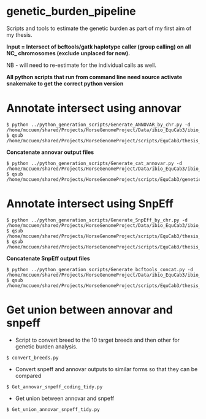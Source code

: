 # genetic_burden_pipeline
Scripts and tools to estimate the genetic burden as part of my first aim of my thesis.

**Input = Intersect of bcftools/gatk haplotype caller (group calling) on all NC_ chromosomes (exclude unplaced for now).**

NB - will need to re-estimate for the individual calls as well.

**All python scripts that run from command line need source activate snakemake to get the correct python version**

# Annotate intersect using annovar
```
$ python ../python_generation_scripts/Generate_ANNOVAR_by_chr.py -d /home/mccuem/shared/Projects/HorseGenomeProject/Data/ibio_EquCab3/ibio_output_files/joint_intersect/
$ qsub /home/mccuem/shared/Projects/HorseGenomeProject/scripts/EquCab3/thesis_workflow/VARIANT_ANNOTATION/ANNOVAR/ANNOVAR_intersect_NC_009149_3.pbs 
```
**Concatenate annovar output files**
```
$ python ../python_generation_scripts/Generate_cat_annovar.py -d /home/mccuem/shared/Projects/HorseGenomeProject/Data/ibio_EquCab3/ibio_output_files/joint_intersect/annovar/ 
$ qsub /home/mccuem/shared/Projects/HorseGenomeProject/scripts/EquCab3/genetic_burden_pipeline/variant_annotation/ANNOVAR/annovar_cat.pbs
```

# Annotate intersect using SnpEff
```
$ python ../python_generation_scripts/Generate_SnpEff_by_chr.py -d /home/mccuem/shared/Projects/HorseGenomeProject/Data/ibio_EquCab3/ibio_output_files/joint_intersect/
$ qsub /home/mccuem/shared/Projects/HorseGenomeProject/scripts/EquCab3/thesis_workflow/VARIANT_ANNOTATION/SnpEff/SnpEff_intersect_NC_009149_3.pbs 
$ qsub /home/mccuem/shared/Projects/HorseGenomeProject/scripts/EquCab3/thesis_workflow/VARIANT_ANNOTATION/SnpEff/SnpSift_filter_NC_009149_3.pbs 
```
**Concatenate SnpEff output files**
```
$ python ../python_generation_scripts/Generate_bcftools_concat.py -d /home/mccuem/shared/Projects/HorseGenomeProject/Data/ibio_EquCab3/ibio_output_files/joint_intersect/SnpEff
$ qsub /home/mccuem/shared/Projects/HorseGenomeProject/scripts/EquCab3/thesis_workflow/VARIANT_ANNOTATION/SnpEff/snpeff_concat.pbs 
```

# Get union between annovar and snpeff
- Script to convert breed to the 10 target breeds and then other for genetic burden analysis.
```
$ convert_breeds.py
```
- Convert snpeff and annovar outputs to similar forms so that they can be compared
```
$ Get_annovar_snpeff_coding_tidy.py 
```
- Get union between annovar and snpeff
```
$ Get_union_annovar_snpeff_tidy.py
```




